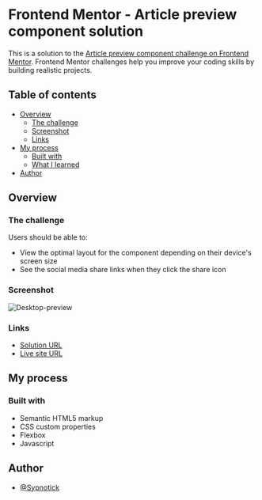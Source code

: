 # Frontend Mentor - Article preview component solution

This is a solution to the [Article preview component challenge on Frontend Mentor](https://www.frontendmentor.io/challenges/article-preview-component-dYBN_pYFT). Frontend Mentor challenges help you improve your coding skills by building realistic projects. 

## Table of contents

- [Overview](#overview)
  - [The challenge](#the-challenge)
  - [Screenshot](#screenshot)
  - [Links](#links)
- [My process](#my-process)
  - [Built with](#built-with)
  - [What I learned](#what-i-learned)
- [Author](#author)


## Overview

### The challenge

Users should be able to:

- View the optimal layout for the component depending on their device's screen size
- See the social media share links when they click the share icon

### Screenshot

![Desktop-preview](https://github.com/Sypnotick/article-prev/blob/Main/images/final-preview.png)

### Links

- [Solution URL](https://www.frontendmentor.io/solutions/article-preview-component-oNfCt8IyW)
- [Live site URL](https://sypnotick.github.io/article-prev/)

## My process

### Built with

- Semantic HTML5 markup
- CSS custom properties
- Flexbox
- Javascript

## Author

- [@Sypnotick](https://www.frontendmentor.io/profile/Sypnotick)

